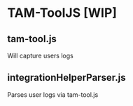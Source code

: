 # TAM-ToolJS [WIP]

## tam-tool.js
Will capture users logs

## integrationHelperParser.js

Parses user logs via tam-tool.js

